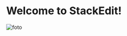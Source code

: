 # Welcome to StackEdit!




![foto](https://www.google.com/search?q=nice+picture&sxsrf=ALeKk02-Eumnc15uJfBqLTPMW8nCAFTPNw:1606739135515&tbm=isch&source=iu&ictx=1&fir=SNIOHl2Q4eT7uM%252CFzpgbadtlQZEPM%252C_&vet=1&usg=AI4_-kSDGaDvsZdyJ4SNNh9Dd51eHpH0Jw&sa=X&ved=2ahUKEwiv0qzboartAhXjkYsKHeykAzIQ9QF6BAgFEEQ#imgrc=SNIOHl2Q4eT7uM)

 

